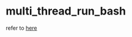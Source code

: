 # multi_thread_run_bash

refer to [here]([https://link-url-here.org](https://blog.csdn.net/weixin_42170236/article/details/117821258)https://blog.csdn.net/weixin_42170236/article/details/117821258)
